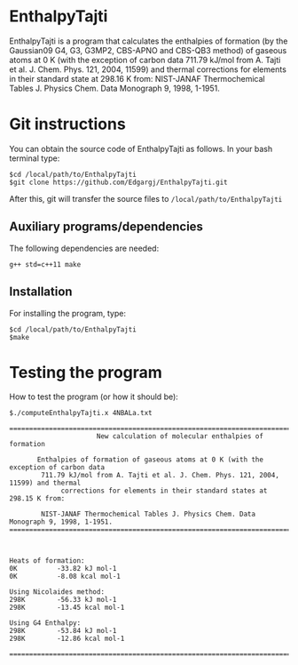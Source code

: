 # EnthalpyTajti

EnthalpyTajti is a program that calculates the enthalpies of formation (by the Gaussian09 G4, G3, G3MP2, CBS-APNO and CBS-QB3 method) of gaseous atoms at 0 K (with the exception of carbon data 711.79 kJ/mol from A. Tajti et al. J. Chem. Phys. 121, 2004, 11599) and thermal corrections for elements in their standard state at 298.16 K from: NIST-JANAF Thermochemical Tables J. Physics Chem. Data Monograph 9, 1998, 1-1951.

# Git instructions

You can obtain the source code of EnthalpyTajti as follows.
In your bash terminal type:

~~~~~~~~~~
$cd /local/path/to/EnthalpyTajti
$git clone https://github.com/Edgargj/EnthalpyTajti.git
~~~~~~~~~~

After this, git will transfer the source files to ```/local/path/to/EnthalpyTajti```

## Auxiliary programs/dependencies
The following dependencies are needed:

~~~~~~~~~~
g++ std=c++11 make
~~~~~~~~~~

## Installation
For installing the program, type:

~~~~~~~~~~
$cd /local/path/to/EnthalpyTajti
$make
~~~~~~~~~~

# Testing the program

How to test the program (or how it should be):

~~~~~~~~~~
$./computeEnthalpyTajti.x 4NBALa.txt
                                                                                                  
===================================================================================================
                      New calculation of molecular enthalpies of formation                         
                                                                                                   
       Enthalpies of formation of gaseous atoms at 0 K (with the exception of carbon data          
        711.79 kJ/mol from A. Tajti et al. J. Chem. Phys. 121, 2004, 11599) and thermal            
             corrections for elements in their standard states at 298.15 K from:                   
                                                                                                   
        NIST-JANAF Thermochemical Tables J. Physics Chem. Data Monograph 9, 1998, 1-1951.          
===================================================================================================
                                                                                                   
                                                                                                   
                                                                                                   
Heats of formation: 
0K          -33.82 kJ mol-1
0K          -8.08 kcal mol-1
                                                                                                   
Using Nicolaides method: 
298K        -56.33 kJ mol-1
298K        -13.45 kcal mol-1
                                                                                                   
Using G4 Enthalpy: 
298K        -53.84 kJ mol-1
298K        -12.86 kcal mol-1
                                                                                                   
===================================================================================================
~~~~~~~~~~

